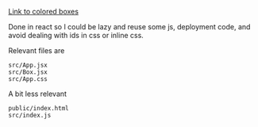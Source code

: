 [Link to colored boxes](https://ak505188.github.io/The-Box-Challenge/)

Done in react so I could be lazy and reuse some js, deployment code, and avoid dealing
with ids in css or inline css.

Relevant files are
```
src/App.jsx
src/Box.jsx
src/App.css
```

A bit less relevant
```
public/index.html
src/index.js
```
